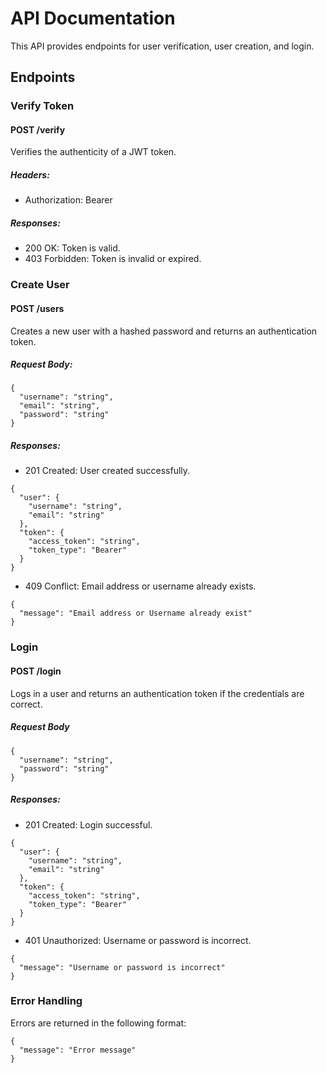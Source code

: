 # API Documentation
This API provides endpoints for user verification, user creation, and login.

## Endpoints
### Verify Token
#### POST /verify
Verifies the authenticity of a JWT token.

##### Headers:

- Authorization: Bearer <token>

##### Responses:

- 200 OK: Token is valid.
- 403 Forbidden: Token is invalid or expired.


### Create User
#### POST /users
Creates a new user with a hashed password and returns an authentication token.

##### Request Body:
```
{
  "username": "string",
  "email": "string",
  "password": "string"
}
```
##### Responses:

- 201 Created: User created successfully.
```
{
  "user": {
    "username": "string",
    "email": "string"
  },
  "token": {
    "access_token": "string",
    "token_type": "Bearer"
  }
}
```
- 409 Conflict: Email address or username already exists.
```
{
  "message": "Email address or Username already exist"
}
```

### Login
#### POST /login
Logs in a user and returns an authentication token if the credentials are correct.

##### Request Body

```
{
  "username": "string",
  "password": "string"
}
```

##### Responses:

- 201 Created: Login successful.
```
{
  "user": {
    "username": "string",
    "email": "string"
  },
  "token": {
    "access_token": "string",
    "token_type": "Bearer"
  }
}
```

- 401 Unauthorized: Username or password is incorrect.
```
{
  "message": "Username or password is incorrect"
}
```

### Error Handling
Errors are returned in the following format:
```
{
  "message": "Error message"
}
```